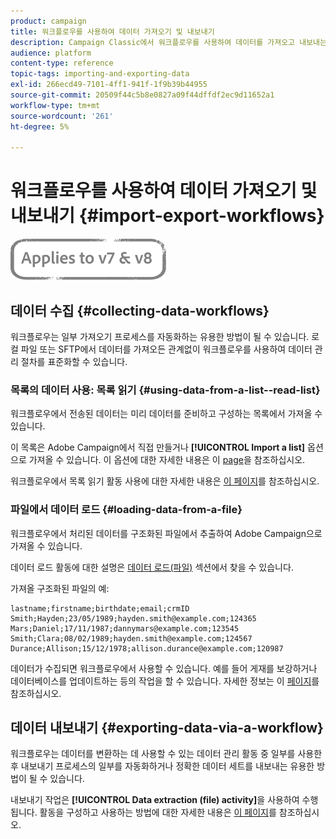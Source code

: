 ```yaml
---
product: campaign
title: 워크플로우를 사용하여 데이터 가져오기 및 내보내기
description: Campaign Classic에서 워크플로우를 사용하여 데이터를 가져오고 내보내는 방법을 알아봅니다.
audience: platform
content-type: reference
topic-tags: importing-and-exporting-data
exl-id: 266ecd49-7101-4ff1-941f-1f9b39b44955
source-git-commit: 20509f44c5b8e0827a09f44dffdf2ec9d11652a1
workflow-type: tm+mt
source-wordcount: '261'
ht-degree: 5%

---
```


# 워크플로우를 사용하여 데이터 가져오기 및 내보내기 {#import-export-workflows}

![](../../assets/common.svg)

## 데이터 수집 {#collecting-data-workflows}

워크플로우는 일부 가져오기 프로세스를 자동화하는 유용한 방법이 될 수 있습니다. 로컬 파일 또는 SFTP에서 데이터를 가져오든 관계없이 워크플로우를 사용하여 데이터 관리 절차를 표준화할 수 있습니다.

### 목록의 데이터 사용: 목록 읽기 {#using-data-from-a-list--read-list}

워크플로우에서 전송된 데이터는 미리 데이터를 준비하고 구성하는 목록에서 가져올 수 있습니다.

이 목록은 Adobe Campaign에서 직접 만들거나 **[!UICONTROL Import a list]** 옵션으로 가져올 수 있습니다. 이 옵션에 대한 자세한 내용은 이 [page](../../platform/using/about-generic-imports-exports.md)을 참조하십시오.

워크플로우에서 목록 읽기 활동 사용에 대한 자세한 내용은 [이 페이지](../../workflow/using/read-list.md)를 참조하십시오.

### 파일에서 데이터 로드 {#loading-data-from-a-file}

워크플로우에서 처리된 데이터를 구조화된 파일에서 추출하여 Adobe Campaign으로 가져올 수 있습니다.

데이터 로드 활동에 대한 설명은 [데이터 로드(파일)](../../workflow/using/data-loading--file-.md) 섹션에서 찾을 수 있습니다.

가져올 구조화된 파일의 예:

```
lastname;firstname;birthdate;email;crmID
Smith;Hayden;23/05/1989;hayden.smith@example.com;124365
Mars;Daniel;17/11/1987;dannymars@example.com;123545
Smith;Clara;08/02/1989;hayden.smith@example.com;124567
Durance;Allison;15/12/1978;allison.durance@example.com;120987
```

데이터가 수집되면 워크플로우에서 사용할 수 있습니다. 예를 들어 게재를 보강하거나 데이터베이스를 업데이트하는 등의 작업을 할 수 있습니다. 자세한 정보는 이 [페이지](../../workflow/using/how-to-use-workflow-data.md)를 참조하십시오.

## 데이터 내보내기 {#exporting-data-via-a-workflow}

워크플로우는 데이터를 변환하는 데 사용할 수 있는 데이터 관리 활동 중 일부를 사용한 후 내보내기 프로세스의 일부를 자동화하거나 정확한 데이터 세트를 내보내는 유용한 방법이 될 수 있습니다.

내보내기 작업은 **[!UICONTROL Data extraction (file) activity]**&#x200B;을 사용하여 수행됩니다. 활동을 구성하고 사용하는 방법에 대한 자세한 내용은 [이 페이지](../../workflow/using/extraction--file-.md)를 참조하십시오.
